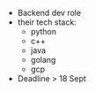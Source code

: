 - Backend dev role
- their tech stack:
    - python
    - c++
    - java
    - golang
    - gcp
- Deadline > 18 Sept